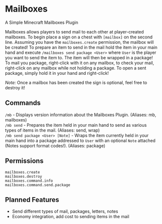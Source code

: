# Mailboxes

A Simple Minecraft Mailboxes Plugin

Mailboxes allows players to send mail to each other at player-created mailboxes. To begin place a sign on a chest with `[mailbox]` on the second line. Assuming you have the `mailboxes.create` permission, the mailbox will be created! To prepare an item to send in the mail hold the item in your main hand and execute `/mailboxes send package <User>` where `User` is the player you want to send the item to. The item will then be wrapped in a package! To mail you package, right-click with it on any mailbox, to check your mail, right-click on any mailbox while not holding a package. To open a sent package, simply hold it in your hand and right-click!

*Note:* Once a mailbox has been created the sign is optional, feel free to destroy it!

## Commands
`/mb` - Displays version information about the Mailboxes Plugin. (Aliases: mb, mailboxes)  
`/mb send` - Prepares the item held in your main hand to send as various types of items in the mail. (Aliases: send, wrap)  
`/mb send package <User> [Note]` - Wraps the item currently held in your main hand into a package addressed to `User` with an optional `Note` attached (Notes support format codes!). (Aliases: package)


## Permissions
`mailboxes.create`  
`mailboxes.destroy`  
`mailboxes.command.info`  
`mailboxes.command.send.package`  


## Planned Features
* Send different types of mail, packages, letters, notes
* Economy integration, add cost to sending items in the mail 
